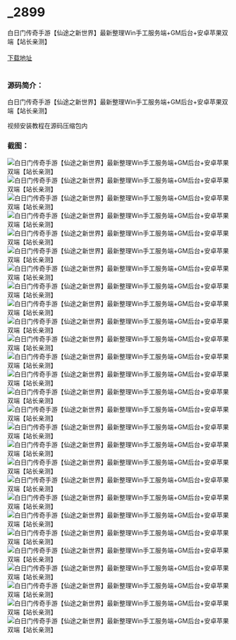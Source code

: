 # _2899
白日门传奇手游【仙途之新世界】最新整理Win手工服务端+GM后台+安卓苹果双端【站长亲测】
<br/></br>
[下载地址](https://www.uuid2.com/2899.html "下载地址")
<br/></br>
<h3>源码简介：</h3>
<p>白日门传奇手游【仙途之新世界】最新整理Win手工服务端+GM后台+安卓苹果双端【站长亲测】<p>
<p>视频安装教程在源码压缩包内<p>
<h3>截图：</h3>
<img src="https://www.uuid2.com/wp-content/uploads/img/202204/cd53e69780.jpg" alt="白日门传奇手游【仙途之新世界】最新整理Win手工服务端+GM后台+安卓苹果双端【站长亲测】"><img src="https://www.uuid2.com/wp-content/uploads/img/202204/cd53e69414.jpg" alt="白日门传奇手游【仙途之新世界】最新整理Win手工服务端+GM后台+安卓苹果双端【站长亲测】"><img src="https://www.uuid2.com/wp-content/uploads/img/202204/1f15965832.jpg" alt="白日门传奇手游【仙途之新世界】最新整理Win手工服务端+GM后台+安卓苹果双端【站长亲测】"><img src="https://www.uuid2.com/wp-content/uploads/img/202204/1f15965521.jpg" alt="白日门传奇手游【仙途之新世界】最新整理Win手工服务端+GM后台+安卓苹果双端【站长亲测】"><img src="https://www.uuid2.com/wp-content/uploads/img/202204/1f15965474.jpg" alt="白日门传奇手游【仙途之新世界】最新整理Win手工服务端+GM后台+安卓苹果双端【站长亲测】"><img src="https://www.uuid2.com/wp-content/uploads/img/202204/1f15965537.jpg" alt="白日门传奇手游【仙途之新世界】最新整理Win手工服务端+GM后台+安卓苹果双端【站长亲测】"><img src="https://www.uuid2.com/wp-content/uploads/img/202204/1f15965666.jpg" alt="白日门传奇手游【仙途之新世界】最新整理Win手工服务端+GM后台+安卓苹果双端【站长亲测】"><img src="https://www.uuid2.com/wp-content/uploads/img/202204/1f15965974.jpg" alt="白日门传奇手游【仙途之新世界】最新整理Win手工服务端+GM后台+安卓苹果双端【站长亲测】"><img src="https://www.uuid2.com/wp-content/uploads/img/202204/1f15965263.jpg" alt="白日门传奇手游【仙途之新世界】最新整理Win手工服务端+GM后台+安卓苹果双端【站长亲测】"><img src="https://www.uuid2.com/wp-content/uploads/img/202204/8c33597459.jpg" alt="白日门传奇手游【仙途之新世界】最新整理Win手工服务端+GM后台+安卓苹果双端【站长亲测】"><img src="https://www.uuid2.com/wp-content/uploads/img/202204/8c33597226.jpg" alt="白日门传奇手游【仙途之新世界】最新整理Win手工服务端+GM后台+安卓苹果双端【站长亲测】"><img src="https://www.uuid2.com/wp-content/uploads/img/202204/8c33597345.jpg" alt="白日门传奇手游【仙途之新世界】最新整理Win手工服务端+GM后台+安卓苹果双端【站长亲测】"><img src="https://www.uuid2.com/wp-content/uploads/img/202204/8c33597799.jpg" alt="白日门传奇手游【仙途之新世界】最新整理Win手工服务端+GM后台+安卓苹果双端【站长亲测】"><img src="https://www.uuid2.com/wp-content/uploads/img/202204/8c33597722.jpg" alt="白日门传奇手游【仙途之新世界】最新整理Win手工服务端+GM后台+安卓苹果双端【站长亲测】"><img src="https://www.uuid2.com/wp-content/uploads/img/202204/8c33597875.jpg" alt="白日门传奇手游【仙途之新世界】最新整理Win手工服务端+GM后台+安卓苹果双端【站长亲测】"><img src="https://www.uuid2.com/wp-content/uploads/img/202204/9f2ccdb106.jpg" alt="白日门传奇手游【仙途之新世界】最新整理Win手工服务端+GM后台+安卓苹果双端【站长亲测】"><img src="https://www.uuid2.com/wp-content/uploads/img/202204/9f2ccdb123.jpg" alt="白日门传奇手游【仙途之新世界】最新整理Win手工服务端+GM后台+安卓苹果双端【站长亲测】"><img src="https://www.uuid2.com/wp-content/uploads/img/202204/9f2ccdb952.jpg" alt="白日门传奇手游【仙途之新世界】最新整理Win手工服务端+GM后台+安卓苹果双端【站长亲测】"><img src="https://www.uuid2.com/wp-content/uploads/img/202204/9f2ccdb826.jpg" alt="白日门传奇手游【仙途之新世界】最新整理Win手工服务端+GM后台+安卓苹果双端【站长亲测】"><img src="https://www.uuid2.com/wp-content/uploads/img/202204/9f2ccdb591.jpg" alt="白日门传奇手游【仙途之新世界】最新整理Win手工服务端+GM后台+安卓苹果双端【站长亲测】"><img src="https://www.uuid2.com/wp-content/uploads/img/202204/9f2ccdb950.jpg" alt="白日门传奇手游【仙途之新世界】最新整理Win手工服务端+GM后台+安卓苹果双端【站长亲测】"><img src="https://www.uuid2.com/wp-content/uploads/img/202204/9f2ccdb831.jpg" alt="白日门传奇手游【仙途之新世界】最新整理Win手工服务端+GM后台+安卓苹果双端【站长亲测】"><img src="https://www.uuid2.com/wp-content/uploads/img/202204/dfef7cc852.jpg" alt="白日门传奇手游【仙途之新世界】最新整理Win手工服务端+GM后台+安卓苹果双端【站长亲测】"><img src="https://www.uuid2.com/wp-content/uploads/img/202204/dfef7cc913.jpg" alt="白日门传奇手游【仙途之新世界】最新整理Win手工服务端+GM后台+安卓苹果双端【站长亲测】"><img src="https://www.uuid2.com/wp-content/uploads/img/202204/dfef7cc756.jpg" alt="白日门传奇手游【仙途之新世界】最新整理Win手工服务端+GM后台+安卓苹果双端【站长亲测】"><img src="https://www.uuid2.com/wp-content/uploads/img/202204/dfef7cc171.jpg" alt="白日门传奇手游【仙途之新世界】最新整理Win手工服务端+GM后台+安卓苹果双端【站长亲测】"><img src="https://www.uuid2.com/wp-content/uploads/img/202204/dfef7cc948.jpg" alt="白日门传奇手游【仙途之新世界】最新整理Win手工服务端+GM后台+安卓苹果双端【站长亲测】">
